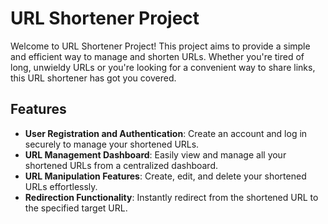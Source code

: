# URL Shortener Project

Welcome to URL Shortener Project! This project aims to provide a simple and efficient way to manage and shorten URLs. Whether you're tired of long, unwieldy URLs or you're looking for a convenient way to share links, this URL shortener has got you covered.

## Features

- **User Registration and Authentication**: Create an account and log in securely to manage your shortened URLs.
- **URL Management Dashboard**: Easily view and manage all your shortened URLs from a centralized dashboard.
- **URL Manipulation Features**: Create, edit, and delete your shortened URLs effortlessly.
- **Redirection Functionality**: Instantly redirect from the shortened URL to the specified target URL.


